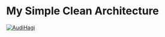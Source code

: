 # My Simple Clean Architecture

[![AudiHagi](https://circleci.com/gh/arifaizin/MySimpleCleanArchitecture.svg?style=shield)](https://circleci.com/gh/AudiHagi/MySimpleCleanArchitecture)
